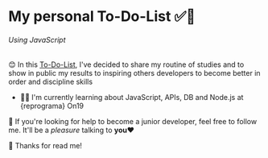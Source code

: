 # My personal To-Do-List ✅📆

###### Using JavaScript

😊 In this <u>To-Do-List</u>, I've decided to share my routine of studies and to show in public my results to inspiring others developers to become better in order and discipline skills

- 👩‍💻 I'm currently learning about JavaScript, APIs, DB and Node.js at {reprograma} On19

🤝 If you're looking for help to become a junior developer, feel free to follow me. It'll be a *pleasure* talking to **you**❤️

🙏 Thanks for read me!

